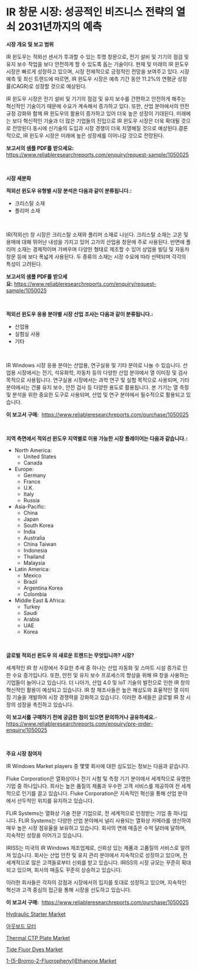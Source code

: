 <p><h1>IR 창문 시장: 성공적인 비즈니스 전략의 열쇠 2031년까지의 예측</h1></p><p><strong>시장 개요 및 보고 범위</strong></p>
<p><p>IR 윈도우는 적외선 센서가 투과할 수 있는 투명 창문으로, 전기 설비 및 기기의 점검 및 유지 보수 작업을 보다 안전하게 할 수 있도록 돕는 기술이다. 현재 및 미래의 IR 윈도우 시장은 빠르게 성장하고 있으며, 시장 전체적으로 긍정적인 전망을 보여주고 있다. 시장 예측 및 최신 트렌드에 따르면, IR 윈도우 시장은 예측 기간 동안 11.2%의 연평균 성장률(CAGR)로 성장할 것으로 예상된다.</p><p>IR 윈도우 시장은 전기 설비 및 기기의 점검 및 유지 보수를 간편하고 안전하게 해주는 혁신적인 기술이기 때문에 수요가 계속해서 증가하고 있다. 또한, 산업 분야에서의 안전 규정 강화와 함께 IR 윈도우의 활용이 증가하고 있어 더욱 높은 성장이 기대된다. 미래에는 보다 혁신적인 기술과 더 많은 기업들의 진입으로 IR 윈도우 시장은 더욱 확대될 것으로 전망된다.동시에 신기술의 도입과 시장 경쟁이 더욱 치열해질 것으로 예상된다.결론적으로, IR 윈도우 시장은 미래에 높은 성장세를 이어나갈 것으로 전망된다.</p></p>
<p><strong>보고서의 샘플 PDF를 받으세요:</strong> <a href="https://www.reliableresearchreports.com/enquiry/request-sample/1050025">https://www.reliableresearchreports.com/enquiry/request-sample/1050025</a></p>
<p>&nbsp;</p>
<p><strong>시장 세분화</strong></p>
<p><strong>적외선 윈도우 유형별 시장 분석은 다음과 같이 분류됩니다.:</strong></p>
<p><ul><li>크리스탈 소재</li><li>폴리머 소재</li></ul></p>
<p>&nbsp;</p>
<p><p>IR(적외선) 창 시장은 크리스탈 소재와 폴리머 소재로 나뉜다. 크리스탈 소재는 고온 및 용매에 대해 뛰어난 내성을 가지고 있어 고가의 산업용 창문에 주로 사용된다. 반면에 폴리머 소재는 경제적이며 가벼우며 다양한 형태로 제조할 수 있어 상업용 빌딩 및 자동차 창문 등에 보다 폭넓게 사용된다. 두 종류의 소재는 시장 수요에 따라 선택되며 각각의 특성이 고려된다.</p></p>
<p><strong>보고서의 샘플 PDF를 받으세요:</strong>&nbsp;<a href="https://www.reliableresearchreports.com/enquiry/request-sample/1050025">https://www.reliableresearchreports.com/enquiry/request-sample/1050025</a></p>
<p>&nbsp;</p>
<p><strong> 적외선 윈도우 응용 분야별 시장 산업 조사는 다음과 같이 분류됩니다.:</strong></p>
<p><ul><li>산업용</li><li>실험실 사용</li><li>기타</li></ul></p>
<p>&nbsp;</p>
<p><p>IR Windows 시장 응용 분야는 산업용, 연구실용 및 기타 분야로 나눌 수 있습니다. 산업용 시장에서는 전기, 석유화학, 자동차 등의 다양한 산업 분야에서 열 이미징 및 검사 목적으로 사용됩니다. 연구실용 시장에서는 과학 연구 및 실험 목적으로 사용되며, 기타 분야에서는 건물 유지 보수, 안전 검사 등 다양한 용도로 활용됩니다. 본 기기는 열 측정 및 분석을 위한 중요한 도구로 사용되며, 산업 및 연구 분야에서 필수적으로 활용되고 있습니다.</p></p>
<p><strong>이 보고서 구매:</strong>&nbsp; <a href="https://www.reliableresearchreports.com/purchase/1050025">https://www.reliableresearchreports.com/purchase/1050025</a></p>
<p>&nbsp;</p>
<p><strong>지역 측면에서 적외선 윈도우 지역별로 이용 가능한 시장 플레이어는 다음과 같습니다.:</strong></p>
<p><ul>
    <li>
        North America:
        <ul>
            <li>United States</li>
            <li>Canada</li>
        </ul>
    </li>
    <li>
        Europe:
        <ul>
            <li>Germany</li>
            <li>France</li>
            <li>U.K.</li>
            <li>Italy</li>
            <li>Russia</li>
        </ul>
    </li>
    <li>
        Asia-Pacific:
        <ul>
            <li>China</li>
            <li>Japan</li>
            <li>South Korea</li>
            <li>India</li>
            <li>Australia</li>
            <li>China Taiwan</li>
            <li>Indonesia</li>
            <li>Thailand</li>
            <li>Malaysia</li>
        </ul>
    </li>
    <li>
        Latin America:
        <ul>
            <li>Mexico</li>
            <li>Brazil</li>
            <li>Argentina Korea</li>
            <li>Colombia</li>
        </ul>
    </li>
    <li>
        Middle East & Africa:
        <ul>
            <li>Turkey</li>
            <li>Saudi</li>
            <li>Arabia</li>
            <li>UAE</li>
            <li>Korea</li>
        </ul>
    </li>
    </ul></p>
<p>&nbsp;</p>
<p><strong>글로벌 적외선 윈도우 의 새로운 트렌드는 무엇입니까? 시장?</strong></p>
<p><p>세계적인 IR 창 시장에서 주요한 추세 중 하나는 산업 자동화 및 스마트 시설 증가로 인한 수요 증가입니다. 또한, 안전 및 유지 보수 프로세스의 향상을 위해 IR 창을 사용하는 기업들이 늘어나고 있습니다. 더 나아가, 산업 4.0 및 IoT 기술의 발전으로 인한 IR 창의 혁신적인 활용이 예상되고 있습니다. IR 창 제조사들은 높은 해상도와 효율적인 열 이미징 기술을 개발하여 시장 경쟁력을 강화하고 있습니다. 이러한 추세들은 글로벌 IR 창 시장의 성장을 촉진하고 있습니다.</p></p>
<p><strong>이 보고서를 구매하기 전에 궁금한 점이 있으면 문의하거나 공유하세요.</strong>- <a href="https://www.reliableresearchreports.com/enquiry/pre-order-enquiry/1050025">https://www.reliableresearchreports.com/enquiry/pre-order-enquiry/1050025</a></p>
<p>&nbsp;</p>
<p><strong>주요 시장 참여자</strong></p>
<p><p>IR Windows Market players 중 몇몇 회사에 대한 심도있는 정보는 다음과 같습니다.</p><p>Fluke Corporation은 열화상이나 전기 시험 및 측정 기기 분야에서 세계적으로 유명한 기업 중 하나입니다. 회사는 높은 품질의 제품과 우수한 고객 서비스를 제공하여 전 세계적으로 인기를 끌고 있습니다. Fluke Corporation은 지속적인 혁신을 통해 산업 분야에서 선두적인 위치를 유지하고 있습니다.</p><p>FLIR Systems는 열화상 기술 전문 기업으로, 전 세계적으로 인정받는 기업 중 하나입니다. FLIR Systems는 다양한 산업 분야에서 널리 사용되는 열화상 카메라를 생산하여 매우 높은 시장 점유율을 보유하고 있습니다. 회사의 연례 매출은 수억 달러에 달하며, 지속적인 성장을 이어가고 있습니다.</p><p>IRISS는 미국의 IR Windows 제조업체로, 신뢰성 있는 제품과 고품질의 서비스로 알려져 있습니다. 회사는 산업 안전 및 유지 관리 분야에서 지속적으로 성장하고 있으며, 전 세계적으로 많은 고객들로부터 신뢰를 받고 있습니다. IRISS의 시장 규모는 꾸준히 확대되고 있으며, 회사의 매출도 꾸준히 상승하고 있습니다.</p><p>이러한 회사들은 각자의 강점과 시장에서의 입지를 토대로 성장하고 있으며, 지속적인 혁신과 고객 중심의 접근을 통해 시장을 선도하고 있습니다.</p></p>
<p><strong>이 보고서 구매:</strong>&nbsp;&nbsp;<a href="https://www.reliableresearchreports.com/purchase/1050025">https://www.reliableresearchreports.com/purchase/1050025</a></p>
<p><p><a href="https://issuu.com/reportprime-2/docs/hydraulic-starter-market-size-2030.pptx">Hydraulic Starter Market</a></p><p><a href="https://github.com/vss5505pa7z1p/Market-Research-Report-List-1/blob/main/75260123.md">아웃보드 모터</a></p><p><a href="https://issuu.com/reportprime-2/docs/thermal-ctp-plate-market-size-2030.pptx">Thermal CTP Plate Market</a></p><p><a href="https://github.com/sofayahoo2023/Market-Research-Report-List-3/blob/main/tide-fluor-dyes-market.md">Tide Fluor Dyes Market</a></p><p><a href="https://github.com/joannesouthgate/Market-Research-Report-List-2/blob/main/1-5-bromo-2-fluorophenylethanone-market.md">1-(5-Bromo-2-Fluorophenyl)Ethanone Market</a></p></p>
